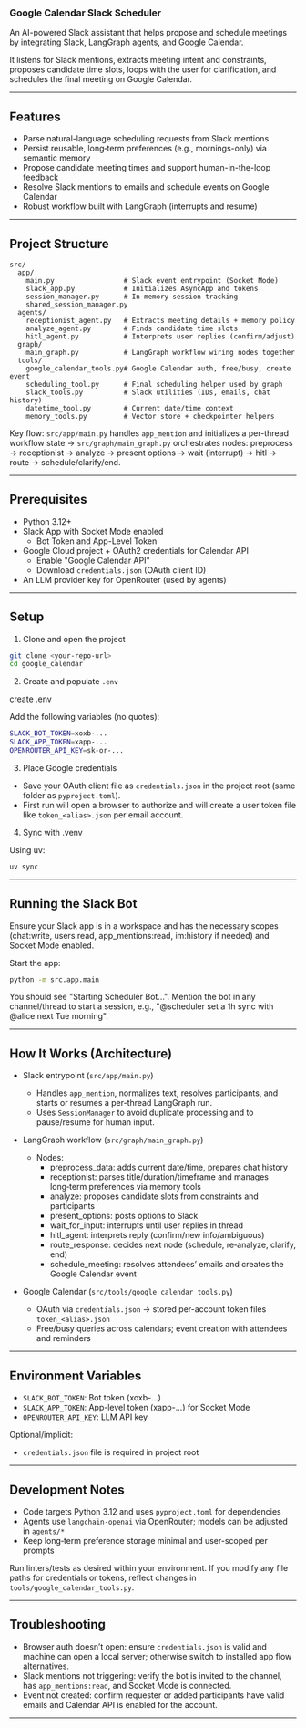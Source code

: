 ### Google Calendar Slack Scheduler

An AI-powered Slack assistant that helps propose and schedule meetings by integrating Slack, LangGraph agents, and Google Calendar.

It listens for Slack mentions, extracts meeting intent and constraints, proposes candidate time slots, loops with the user for clarification, and schedules the final meeting on Google Calendar.

---

## Features
- Parse natural-language scheduling requests from Slack mentions
- Persist reusable, long‑term preferences (e.g., mornings-only) via semantic memory
- Propose candidate meeting times and support human-in-the-loop feedback
- Resolve Slack mentions to emails and schedule events on Google Calendar
- Robust workflow built with LangGraph (interrupts and resume)

---

## Project Structure

```
src/
  app/
    main.py                 # Slack event entrypoint (Socket Mode)
    slack_app.py            # Initializes AsyncApp and tokens
    session_manager.py      # In-memory session tracking
    shared_session_manager.py
  agents/
    receptionist_agent.py   # Extracts meeting details + memory policy
    analyze_agent.py        # Finds candidate time slots
    hitl_agent.py           # Interprets user replies (confirm/adjust)
  graph/
    main_graph.py           # LangGraph workflow wiring nodes together
  tools/
    google_calendar_tools.py# Google Calendar auth, free/busy, create event
    scheduling_tool.py      # Final scheduling helper used by graph
    slack_tools.py          # Slack utilities (IDs, emails, chat history)
    datetime_tool.py        # Current date/time context
    memory_tools.py         # Vector store + checkpointer helpers
```

Key flow: `src/app/main.py` handles `app_mention` and initializes a per-thread workflow state → `src/graph/main_graph.py` orchestrates nodes: preprocess → receptionist → analyze → present options → wait (interrupt) → hitl → route → schedule/clarify/end.

---

## Prerequisites
- Python 3.12+
- Slack App with Socket Mode enabled
  - Bot Token and App-Level Token
- Google Cloud project + OAuth2 credentials for Calendar API
  - Enable "Google Calendar API"
  - Download `credentials.json` (OAuth client ID)
- An LLM provider key for OpenRouter (used by agents)

---

## Setup

1) Clone and open the project

```bash
git clone <your-repo-url>
cd google_calendar
```

2) Create and populate `.env`

create .env

Add the following variables (no quotes):

```bash
SLACK_BOT_TOKEN=xoxb-...
SLACK_APP_TOKEN=xapp-...
OPENROUTER_API_KEY=sk-or-...
```

3) Place Google credentials

- Save your OAuth client file as `credentials.json` in the project root (same folder as `pyproject.toml`).
- First run will open a browser to authorize and will create a user token file like `token_<alias>.json` per email account.

4) Sync with .venv

Using uv:

```bash
uv sync
```

---

## Running the Slack Bot

Ensure your Slack app is in a workspace and has the necessary scopes (chat:write, users:read, app_mentions:read, im:history if needed) and Socket Mode enabled.

Start the app:

```bash
python -m src.app.main
```

You should see "Starting Scheduler Bot...". Mention the bot in any channel/thread to start a session, e.g., "@scheduler set a 1h sync with @alice next Tue morning".

---

## How It Works (Architecture)

- Slack entrypoint (`src/app/main.py`)
  - Handles `app_mention`, normalizes text, resolves participants, and starts or resumes a per-thread LangGraph run.
  - Uses `SessionManager` to avoid duplicate processing and to pause/resume for human input.

- LangGraph workflow (`src/graph/main_graph.py`)
  - Nodes:
    - preprocess_data: adds current date/time, prepares chat history
    - receptionist: parses title/duration/timeframe and manages long‑term preferences via memory tools
    - analyze: proposes candidate slots from constraints and participants
    - present_options: posts options to Slack
    - wait_for_input: interrupts until user replies in thread
    - hitl_agent: interprets reply (confirm/new info/ambiguous)
    - route_response: decides next node (schedule, re‑analyze, clarify, end)
    - schedule_meeting: resolves attendees’ emails and creates the Google Calendar event

- Google Calendar (`src/tools/google_calendar_tools.py`)
  - OAuth via `credentials.json` → stored per-account token files `token_<alias>.json`
  - Free/busy queries across calendars; event creation with attendees and reminders

---

## Environment Variables
- `SLACK_BOT_TOKEN`: Bot token (xoxb-...)
- `SLACK_APP_TOKEN`: App-level token (xapp-...) for Socket Mode
- `OPENROUTER_API_KEY`: LLM API key

Optional/implicit:
- `credentials.json` file is required in project root

---

## Development Notes
- Code targets Python 3.12 and uses `pyproject.toml` for dependencies
- Agents use `langchain-openai` via OpenRouter; models can be adjusted in `agents/*`
- Keep long‑term preference storage minimal and user-scoped per prompts

Run linters/tests as desired within your environment. If you modify any file paths for credentials or tokens, reflect changes in `tools/google_calendar_tools.py`.

---

## Troubleshooting
- Browser auth doesn’t open: ensure `credentials.json` is valid and machine can open a local server; otherwise switch to installed app flow alternatives.
- Slack mentions not triggering: verify the bot is invited to the channel, has `app_mentions:read`, and Socket Mode is connected.
- Event not created: confirm requester or added participants have valid emails and Calendar API is enabled for the account.

---

